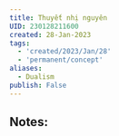 ```yaml
---
title: Thuyết nhị nguyên
UID: 230128211600
created: 28-Jan-2023
tags:
  - 'created/2023/Jan/28'
  - 'permanent/concept'
aliases:
  - Dualism
publish: False
---
```

## Notes:




